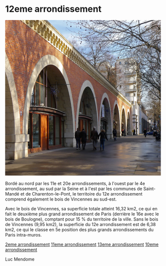 # 12eme arrondissement

![12eme arrondissement](/jeu-heros-paris/img12eme.jpg "12eme arrondissement")


Bordé au nord par les 11e et 20e arrondissements, à l'ouest par le 4e arrondissement, au sud par la Seine et à l'est par les communes de Saint-Mandé et de Charenton-le-Pont, le territoire du 12e arrondissement comprend également le bois de Vincennes au sud-est.

Avec le bois de Vincennes, sa superficie totale atteint 16,32 km2, ce qui en fait le deuxième plus grand arrondissement de Paris (derrière le 16e avec le bois de Boulogne), comptant pour 15 % du territoire de la ville. Sans le bois de Vincennes (9,95 km2), la superficie du 12e arrondissement est de 6,38 km2, ce qui le classe en 5e position des plus grands arrondissements du Paris intra-muros.


[2eme arrondissement](2.md)
[11eme arrondissement](11eme.md)
[13eme arrondissement](13.md)
[10eme arrondissement](10eme.md)

Luc Mendome
